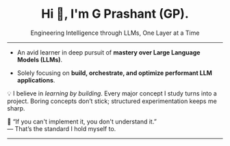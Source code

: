 <h1 align="center">Hi 👋, I'm G Prashant (GP).</h1>
<p align="center">Engineering Intelligence through LLMs, One Layer at a Time</p>

---

- An avid learner in deep pursuit of **mastery over Large Language Models (LLMs)**.
  
- Solely focusing on **build, orchestrate, and optimize performant LLM applications**.

💡 I believe in *learning by building*. Every major concept I study turns into a project. Boring concepts don’t stick; structured experimentation keeps me sharp.

📌 “If you can't implement it, you don't understand it.”  
— That’s the standard I hold myself to.

---

<!--
**ShadowCoder151/ShadowCoder151** is a ✨ _special_ ✨ repository because its `README.md` (this file) appears on your GitHub profile.

Here are some ideas to get you started:

- 🔭 I’m currently working on ...
- 🌱 I’m currently learning ...
- 👯 I’m looking to collaborate on ...
- 🤔 I’m looking for help with ...
- 💬 Ask me about ...
- 📫 How to reach me: ...
- 😄 Pronouns: ...
- ⚡ Fun fact: ...
-->
